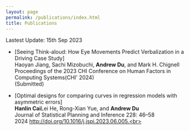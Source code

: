 ```yaml
---
layout: page
permalink: /publications/index.html
title: Publications
---
```


Lastest Update: 15th Sep 2023&nbsp;


- [Seeing Think-aloud: How Eye Movements Predict Verbalization in a Driving Case Study]<br>Haoyan Jiang, Sachi Mizobuchi, **Andrew Du**, and Mark H. Chignell<br>Proceedings of the 2023 CHI Conference on Human Factors in Computing Systems(CHI' 2024)<br>(Submitted)

- [Optimal designs for comparing curves in regression models with asymmetric errors]<br>**Hanlin Cai**Lei He, Rong-Xian Yue, and **Andrew Du**<br>Journal of Statistical Planning and Inference 228: 46–58<br>2024 http://doi.org/10.1016/j.jspi.2023.06.005.<br>




  <br>


